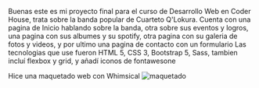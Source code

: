 Buenas este es mi proyecto final para el curso de Desarrollo Web en Coder House, trata sobre la banda popular de Cuarteto Q'Lokura.
Cuenta con una pagina de Inicio hablando sobre la banda, otra sobre sus eventos y logros,
una pagina con sus albumes y su spotify, otra pagina con su galeria de fotos y videos, y por ultimo una pagina de contacto con un formulario
Las tecnologias que use fueron HTML 5, CSS 3, Bootstrap 5, Sass, tambien incluí flexbox y grid, y añadí iconos de fontawesone

Hice una maquetado web con Whimsical
![maquetado](https://github.com/user-attachments/assets/69c54937-08ca-4fc3-9efa-fd1145ad78a4)
